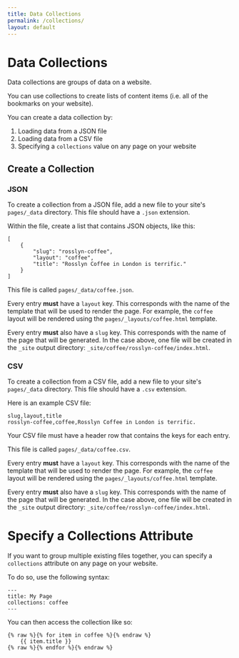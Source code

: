 ```yaml
---
title: Data Collections
permalink: /collections/
layout: default
---
```


# Data Collections

Data collections are groups of data on a website.

You can use collections to create lists of content items (i.e. all of the bookmarks on your website).

You can create a data collection by:

1. Loading data from a JSON file
2. Loading data from a CSV file
3. Specifying a `collections` value on any page on your website

<h2>Create a Collection</h2>
<h3>JSON</h3>
<p>
    To create a collection from a JSON file, add a new file to your site&#39;s
    <code>pages/_data</code> directory. This file should have a
    <code>.json</code> extension.
</p>
<p>Within the file, create a list that contains JSON objects, like this:</p>
<pre><code class="lang-python">[
    {
        "slug": "rosslyn-coffee",
        "layout": "coffee",
        "title": "Rosslyn Coffee in London is terrific."
    }
]
</code></pre>
<p>
    This file is called
    <code>pages/_data/coffee.json</code>.
</p>
<p>
    Every entry <b>must</b> have a <code>layout</code> key. This corresponds
    with the name of the template that will be used to render the page. For
    example, the <code>coffee</code> layout will be rendered using the
    <code>pages/_layouts/coffee.html</code> template.
</p>
<p>
    Every entry <b>must</b> also have a <code>slug</code> key. This corresponds
    with the name of the page that will be generated. In the case above, one
    file will be created in the <code>_site</code> output directory:
    <code>_site/coffee/rosslyn-coffee/index.html</code>.
</p>
<h3>CSV</h3>
<p>
    To create a collection from a CSV file, add a new file to your site&#39;s
    <code>pages/_data</code> directory. This file should have a
    <code>.csv</code> extension.
</p>
<p>Here is an example CSV file:</p>
<pre><code class="lang-python">slug,layout,title
rosslyn-coffee,coffee,Rosslyn Coffee in London is terrific.
</code></pre>
<p class="callout">
    Your CSV file must have a header row that contains the keys for each entry.
</p>
<p>
    This file is called
    <code>pages/_data/coffee.csv</code>.
</p>
<p>
    Every entry <b>must</b> have a <code>layout</code> key. This corresponds
    with the name of the template that will be used to render the page. For
    example, the <code>coffee</code> layout will be rendered using the
    <code>pages/_layouts/coffee.html</code> template.
</p>
<p>
    Every entry <b>must</b> also have a <code>slug</code> key. This corresponds
    with the name of the page that will be generated. In the case above, one
    file will be created in the <code>_site</code> output directory:
    <code>_site/coffee/rosslyn-coffee/index.html</code>.
</p>

# Specify a Collections Attribute

If you want to group multiple existing files together, you can specify a `collections` attribute on any page on your website.

To do so, use the following syntax:

<pre><code class="lang-python">---
title: My Page
collections: coffee
---</code></pre>

You can then access the collection like so:

<pre><code class="lang-python">{% raw %}{% for item in coffee %}{% endraw %}
    {{ item.title }}
{% raw %}{% endfor %}{% endraw %}</code></pre>
